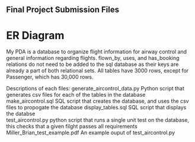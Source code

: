 ## Final Project Submission Files

# ER Diagram
My PDA is a database to organize flight information for airway control and general information regarding flights. flown_by, uses, and has_booking relations do not need to be added to the sql database as their keys are already a part of both relational sets. All tables have 3000 rows, except for Passenger, which has 30,000 rows.

Descriptions of each files:
generate_aircontrol_data.py       Python script that generates csv files for each of the tables in the database
make_aircontrol.sql               SQL script that creates the database, and uses the csv files to propogate the database
display_tables.sql                SQL script that displays the databse  
test_aircontrol.py                python script that runs a single unit test on the database, this checks that a given filght passes all requirements
Miller_Brian_test_example.pdf     An example ouput of test_aircontrol.py 
